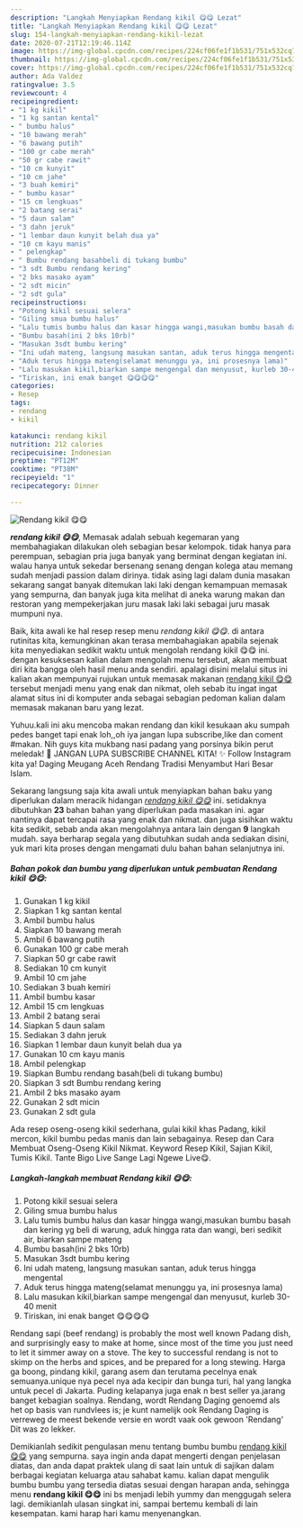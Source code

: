 ```yaml
---
description: "Langkah Menyiapkan Rendang kikil 😋😋 Lezat"
title: "Langkah Menyiapkan Rendang kikil 😋😋 Lezat"
slug: 154-langkah-menyiapkan-rendang-kikil-lezat
date: 2020-07-21T12:19:46.114Z
image: https://img-global.cpcdn.com/recipes/224cf06fe1f1b531/751x532cq70/rendang-kikil-😋😋-foto-resep-utama.jpg
thumbnail: https://img-global.cpcdn.com/recipes/224cf06fe1f1b531/751x532cq70/rendang-kikil-😋😋-foto-resep-utama.jpg
cover: https://img-global.cpcdn.com/recipes/224cf06fe1f1b531/751x532cq70/rendang-kikil-😋😋-foto-resep-utama.jpg
author: Ada Valdez
ratingvalue: 3.5
reviewcount: 4
recipeingredient:
- "1 kg kikil"
- "1 kg santan kental"
- " bumbu halus"
- "10 bawang merah"
- "6 bawang putih"
- "100 gr cabe merah"
- "50 gr cabe rawit"
- "10 cm kunyit"
- "10 cm jahe"
- "3 buah kemiri"
- " bumbu kasar"
- "15 cm lengkuas"
- "2 batang serai"
- "5 daun salam"
- "3 dahn jeruk"
- "1 lembar daun kunyit belah dua ya"
- "10 cm kayu manis"
- " pelengkap"
- " Bumbu rendang basahbeli di tukang bumbu"
- "3 sdt Bumbu rendang kering"
- "2 bks masako ayam"
- "2 sdt micin"
- "2 sdt gula"
recipeinstructions:
- "Potong kikil sesuai selera"
- "Giling smua bumbu halus"
- "Lalu tumis bumbu halus dan kasar hingga wangi,masukan bumbu basah dan kering yg beli di warung, aduk hingga rata dan wangi, beri sedikit air, biarkan sampe mateng"
- "Bumbu basah(ini 2 bks 10rb)"
- "Masukan 3sdt bumbu kering"
- "Ini udah mateng, langsung masukan santan, aduk terus hingga mengental"
- "Aduk terus hingga mateng(selamat menunggu ya, ini prosesnya lama)"
- "Lalu masukan kikil,biarkan sampe mengengal dan menyusut, kurleb 30-40 menit"
- "Tiriskan, ini enak banget 😋😋😋😋"
categories:
- Resep
tags:
- rendang
- kikil

katakunci: rendang kikil 
nutrition: 212 calories
recipecuisine: Indonesian
preptime: "PT12M"
cooktime: "PT38M"
recipeyield: "1"
recipecategory: Dinner

---
```



![Rendang kikil 😋😋](https://img-global.cpcdn.com/recipes/224cf06fe1f1b531/751x532cq70/rendang-kikil-😋😋-foto-resep-utama.jpg)

<b><i>rendang kikil 😋😋</i></b>, Memasak adalah sebuah kegemaran yang membahagiakan dilakukan oleh sebagian besar kelompok. tidak hanya para perempuan, sebagian pria juga banyak yang berminat dengan kegiatan ini. walau hanya untuk sekedar bersenang senang dengan kolega atau memang sudah menjadi passion dalam dirinya. tidak asing lagi dalam dunia masakan sekarang sangat banyak ditemukan laki laki dengan kemampuan memasak yang sempurna, dan banyak juga kita melihat di aneka warung makan dan restoran yang mempekerjakan juru masak laki laki sebagai juru masak mumpuni nya.

Baik, kita awali ke hal resep resep menu <i>rendang kikil 😋😋</i>. di antara rutinitas kita, kemungkinan akan terasa membahagiakan apabila sejenak kita menyediakan sedikit waktu untuk mengolah rendang kikil 😋😋 ini. dengan kesuksesan kalian dalam mengolah menu tersebut, akan membuat diri kita bangga oleh hasil menu anda sendiri. apalagi disini melalui situs ini kalian akan mempunyai rujukan untuk memasak makanan <u>rendang kikil 😋😋</u> tersebut menjadi menu yang enak dan nikmat, oleh sebab itu ingat ingat alamat situs ini di komputer anda sebagai sebagian pedoman kalian dalam memasak makanan baru yang lezat.

Yuhuu.kali ini aku mencoba makan rendang dan kikil kesukaan aku sumpah pedes banget tapi enak loh,,oh iya jangan lupa subscribe,like dan coment #makan. Nih guys kita mukbang nasi padang yang porsinya bikin perut meledak! 🔔 JANGAN LUPA SUBSCRIBE CHANNEL KITA! ✨ Follow Instagram kita ya! Daging Meugang Aceh Rendang Tradisi Menyambut Hari Besar Islam.


Sekarang langsung saja kita awali untuk menyiapkan bahan baku yang diperlukan dalam meracik hidangan <u><i>rendang kikil 😋😋</i></u> ini. setidaknya dibutuhkan <b>23</b> bahan bahan yang diperlukan pada masakan ini. agar nantinya dapat tercapai rasa yang enak dan nikmat. dan juga sisihkan waktu kita sedikit, sebab anda akan mengolahnya antara lain dengan <b>9</b> langkah mudah. saya berharap segala yang dibutuhkan sudah anda sediakan disini, yuk mari kita proses dengan mengamati dulu bahan bahan selanjutnya ini.

<!--inarticleads1-->

##### Bahan pokok dan bumbu yang diperlukan untuk pembuatan Rendang kikil 😋😋:

1. Gunakan 1 kg kikil
1. Siapkan 1 kg santan kental
1. Ambil  bumbu halus
1. Siapkan 10 bawang merah
1. Ambil 6 bawang putih
1. Gunakan 100 gr cabe merah
1. Siapkan 50 gr cabe rawit
1. Sediakan 10 cm kunyit
1. Ambil 10 cm jahe
1. Sediakan 3 buah kemiri
1. Ambil  bumbu kasar
1. Ambil 15 cm lengkuas
1. Ambil 2 batang serai
1. Siapkan 5 daun salam
1. Sediakan 3 dahn jeruk
1. Siapkan 1 lembar daun kunyit belah dua ya
1. Gunakan 10 cm kayu manis
1. Ambil  pelengkap
1. Siapkan  Bumbu rendang basah(beli di tukang bumbu)
1. Siapkan 3 sdt Bumbu rendang kering
1. Ambil 2 bks masako ayam
1. Gunakan 2 sdt micin
1. Gunakan 2 sdt gula


Ada resep oseng-oseng kikil sederhana, gulai kikil khas Padang, kikil mercon, kikil bumbu pedas manis dan lain sebagainya. Resep dan Cara Membuat Oseng-Oseng Kikil Nikmat. Keyword Resep Kikil, Sajian Kikil, Tumis Kikil. Tante Bigo Live Sange Lagi Ngewe Live😋. 

<!--inarticleads2-->

##### Langkah-langkah membuat Rendang kikil 😋😋:

1. Potong kikil sesuai selera
1. Giling smua bumbu halus
1. Lalu tumis bumbu halus dan kasar hingga wangi,masukan bumbu basah dan kering yg beli di warung, aduk hingga rata dan wangi, beri sedikit air, biarkan sampe mateng
1. Bumbu basah(ini 2 bks 10rb)
1. Masukan 3sdt bumbu kering
1. Ini udah mateng, langsung masukan santan, aduk terus hingga mengental
1. Aduk terus hingga mateng(selamat menunggu ya, ini prosesnya lama)
1. Lalu masukan kikil,biarkan sampe mengengal dan menyusut, kurleb 30-40 menit
1. Tiriskan, ini enak banget 😋😋😋😋


Rendang sapi (beef rendang) is probably the most well known Padang dish, and surprisingly easy to make at home, since most of the time you just need to let it simmer away on a stove. The key to successful rendang is not to skimp on the herbs and spices, and be prepared for a long stewing. Harga ga boong, pindang kikil, garang asem dan terutama pecelnya enak semuanya.unique nya pecel nya ada kecipir dan bunga turi, hal yang langka untuk pecel di Jakarta. Puding kelapanya juga enak n best seller ya.jarang banget kebagian soalnya. Rendang, wordt Rendang Daging genoemd als het op basis van rundvlees is; je kunt namelijk ook Rendang Daging is verreweg de meest bekende versie en wordt vaak ook gewoon &#39;Rendang&#39; Dit was zo lekker. 

Demikianlah sedikit pengulasan menu tentang bumbu bumbu <u>rendang kikil 😋😋</u> yang sempurna. saya ingin anda dapat mengerti dengan penjelasan diatas, dan anda dapat praktek ulang di saat lain untuk di sajikan dalam berbagai kegiatan keluarga atau sahabat kamu. kalian dapat mengulik bumbu bumbu yang tersedia diatas sesuai dengan harapan anda, sehingga menu <b>rendang kikil 😋😋</b> ini bs menjadi lebih yummy dan menggugah selera lagi. demikianlah ulasan singkat ini, sampai bertemu kembali di lain kesempatan. kami harap hari kamu menyenangkan.
